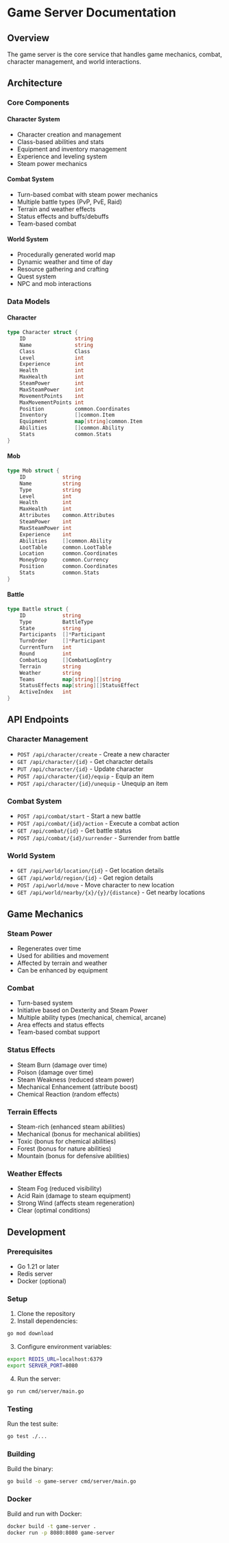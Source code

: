 # Game Server Documentation

## Overview
The game server is the core service that handles game mechanics, combat, character management, and world interactions.

## Architecture

### Core Components

#### Character System
- Character creation and management
- Class-based abilities and stats
- Equipment and inventory management
- Experience and leveling system
- Steam power mechanics

#### Combat System
- Turn-based combat with steam power mechanics
- Multiple battle types (PvP, PvE, Raid)
- Terrain and weather effects
- Status effects and buffs/debuffs
- Team-based combat

#### World System
- Procedurally generated world map
- Dynamic weather and time of day
- Resource gathering and crafting
- Quest system
- NPC and mob interactions

### Data Models

#### Character
```go
type Character struct {
    ID                string
    Name              string
    Class             Class
    Level             int
    Experience        int
    Health            int
    MaxHealth         int
    SteamPower        int
    MaxSteamPower     int
    MovementPoints    int
    MaxMovementPoints int
    Position          common.Coordinates
    Inventory         []common.Item
    Equipment         map[string]common.Item
    Abilities         []common.Ability
    Stats             common.Stats
}
```

#### Mob
```go
type Mob struct {
    ID            string
    Name          string
    Type          string
    Level         int
    Health        int
    MaxHealth     int
    Attributes    common.Attributes
    SteamPower    int
    MaxSteamPower int
    Experience    int
    Abilities     []common.Ability
    LootTable     common.LootTable
    Location      common.Coordinates
    MoneyDrop     common.Currency
    Position      common.Coordinates
    Stats         common.Stats
}
```

#### Battle
```go
type Battle struct {
    ID            string
    Type          BattleType
    State         string
    Participants  []*Participant
    TurnOrder     []*Participant
    CurrentTurn   int
    Round         int
    CombatLog     []CombatLogEntry
    Terrain       string
    Weather       string
    Teams         map[string][]string
    StatusEffects map[string][]StatusEffect
    ActiveIndex   int
}
```

## API Endpoints

### Character Management
- `POST /api/character/create` - Create a new character
- `GET /api/character/{id}` - Get character details
- `PUT /api/character/{id}` - Update character
- `POST /api/character/{id}/equip` - Equip an item
- `POST /api/character/{id}/unequip` - Unequip an item

### Combat System
- `POST /api/combat/start` - Start a new battle
- `POST /api/combat/{id}/action` - Execute a combat action
- `GET /api/combat/{id}` - Get battle status
- `POST /api/combat/{id}/surrender` - Surrender from battle

### World System
- `GET /api/world/location/{id}` - Get location details
- `GET /api/world/region/{id}` - Get region details
- `POST /api/world/move` - Move character to new location
- `GET /api/world/nearby/{x}/{y}/{distance}` - Get nearby locations

## Game Mechanics

### Steam Power
- Regenerates over time
- Used for abilities and movement
- Affected by terrain and weather
- Can be enhanced by equipment

### Combat
- Turn-based system
- Initiative based on Dexterity and Steam Power
- Multiple ability types (mechanical, chemical, arcane)
- Area effects and status effects
- Team-based combat support

### Status Effects
- Steam Burn (damage over time)
- Poison (damage over time)
- Steam Weakness (reduced steam power)
- Mechanical Enhancement (attribute boost)
- Chemical Reaction (random effects)

### Terrain Effects
- Steam-rich (enhanced steam abilities)
- Mechanical (bonus for mechanical abilities)
- Toxic (bonus for chemical abilities)
- Forest (bonus for nature abilities)
- Mountain (bonus for defensive abilities)

### Weather Effects
- Steam Fog (reduced visibility)
- Acid Rain (damage to steam equipment)
- Strong Wind (affects steam regeneration)
- Clear (optimal conditions)

## Development

### Prerequisites
- Go 1.21 or later
- Redis server
- Docker (optional)

### Setup
1. Clone the repository
2. Install dependencies:
```bash
go mod download
```

3. Configure environment variables:
```bash
export REDIS_URL=localhost:6379
export SERVER_PORT=8080
```

4. Run the server:
```bash
go run cmd/server/main.go
```

### Testing
Run the test suite:
```bash
go test ./...
```

### Building
Build the binary:
```bash
go build -o game-server cmd/server/main.go
```

### Docker
Build and run with Docker:
```bash
docker build -t game-server .
docker run -p 8080:8080 game-server
``` 